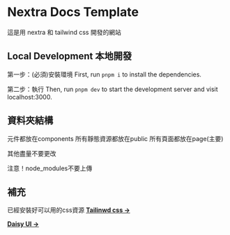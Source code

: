# Nextra Docs Template 

這是用 nextra 和 tailwind css 開發的網站

## Local Development 本地開發

第一步：(必須)安裝環境
First, run `pnpm i` to install the dependencies.

第二步：執行
Then, run `pnpm dev` to start the development server and visit localhost:3000.

## 資料夾結構

元件都放在components
所有靜態資源都放在public
所有頁面都放在page(主要)

其他盡量不要更改

注意！node_modules不要上傳

## 補充

已經安裝好可以用的css資源
[**Tailinwd css →**](https://tailwindcss.com/)

[**Daisy UI →**](https://daisyui.com/)


